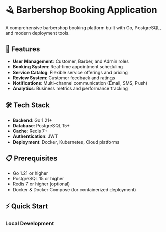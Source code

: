 # 🪒 Barbershop Booking Application

A comprehensive barbershop booking platform built with Go, PostgreSQL, and modern deployment tools.

## 🚀 Features

- **User Management**: Customer, Barber, and Admin roles
- **Booking System**: Real-time appointment scheduling
- **Service Catalog**: Flexible service offerings and pricing
- **Review System**: Customer feedback and ratings
- **Notifications**: Multi-channel communication (Email, SMS, Push)
- **Analytics**: Business metrics and performance tracking

## 🛠️ Tech Stack

- **Backend**: Go 1.21+
- **Database**: PostgreSQL 15+
- **Cache**: Redis 7+
- **Authentication**: JWT
- **Deployment**: Docker, Kubernetes, Cloud platforms

## 📋 Prerequisites

- Go 1.21 or higher
- PostgreSQL 15 or higher
- Redis 7 or higher (optional)
- Docker & Docker Compose (for containerized deployment)

## ⚡ Quick Start

### Local Development

